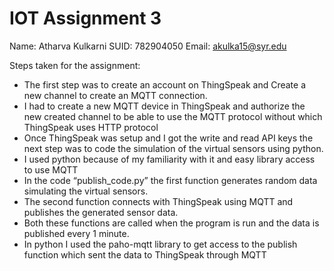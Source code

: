 # IOT Assignment 3

Name: Atharva Kulkarni
SUID: 782904050
Email: akulka15@syr.edu

Steps taken for the assignment: 

* The first step was to create an account on ThingSpeak and Create a new channel to create an MQTT connection. 
* I had to create a new MQTT device in ThingSpeak and authorize the new created channel to be able to use the MQTT protocol without which ThingSpeak uses HTTP protocol
* Once ThingSpeak was setup and I got the write and read API keys the next step was to code the simulation of the virtual sensors using python.
* I used python because of my familiarity with it and easy library access to use MQTT
* In the code “publish_code.py” the first function generates random data simulating the virtual sensors.
* The second function connects with ThingSpeak using MQTT and publishes the generated sensor data.
* Both these functions are called when the program is run and the data is published every 1 minute.
* In python I used the paho-mqtt library to get access to the publish function which sent the data to ThingSpeak through MQTT
